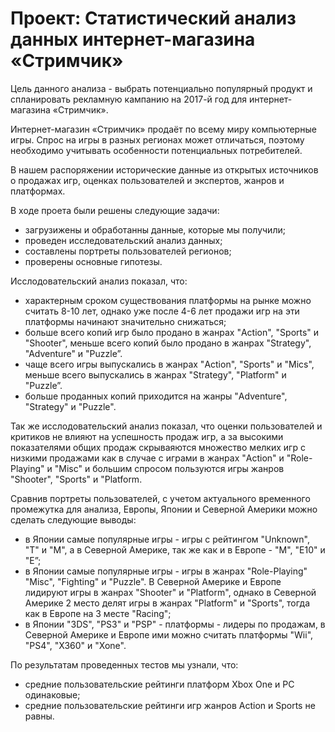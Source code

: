 # Проект: Статистический анализ данных интернет-магазина «Стримчик»


Цель данного анализа - выбрать потенциально популярный продукт и спланировать рекламную кампанию на 2017-й год для интернет-магазина «Стримчик».

Интернет-магазин «Стримчик» продаёт по всему миру компьютерные игры. Спрос на игры в разных регионах может отличаться, поэтому необходимо учитывать особенности потенциальных потребителей.

В нашем распоряжении исторические данные из открытых источников о продажах игр, оценках пользователей и экспертов, жанров и платформах.

В ходе проета были решены следующие задачи:

* загрузижены и обработанны данные, которые мы получили;
* проведен исследовательский анализ данных;
* составлены портреты пользователей регионов;
* проверены основные гипотезы.


Исслодовательский анализ показал, что:

* характерным сроком существования платформы на рынке можно считать 8-10 лет, однако уже после 4-6 лет продажи игр на эти платформы начинают значительно снижаться;
* больше всего копий игр было продано в жанрах "Action", "Sports" и "Shooter", меньше всего копий было продано в жанрах "Strategy", "Adventure" и "Puzzle”.
* чаще всего игры выпускались в жанрах "Action", "Sports" и "Mics", меньше всего выпускались в жанрах "Strategy", "Platform" и "Puzzle”.
* больше проданных копий приходится на жанры "Adventure", "Strategy" и "Puzzle".

Так же исслодовательский анализ показал, что оценки пользователей и критиков не влияют на успешность продаж игр, а за высокими показателями общих продаж скрываяются множество мелких игр с низкими продажами как в случае с играми в жанрах "Action" и "Role-Playing" и "Misc" и большим спросом пользуются игры жанров "Shooter", "Sports" и "Platform.


Сравнив портреты пользователей, с учетом актуального временного промежутка для анализа, Европы, Японии и Северной Америки можно сделать следующие выводы:

* в Японии самые популярные игры - игры с рейтингом "Unknown", "T" и "M", а в Северной Америке, так же как и в Европе - "M", "E10" и "E”;
* в Японии самые популярные игры - игры в жанрах "Role-Playing" "Misc", "Fighting" и "Puzzle". В Северной Америке и Европе лидируют игры в жанрах "Shooter" и "Platform", однако в Северной Америке 2 место делят игры в жанрах "Platform" и "Sports", тогда как в Европе на 3 месте "Racing";
* в Японии "3DS", "PS3" и "PSP" - платформы - лидеры по продажам, в Северной Америке и Европе ими можно считать платформы "Wii", "PS4", "X360" и "Xone".


По результатам проведенных тестов мы узнали, что:

* средние пользовательские рейтинги платформ Xbox One и PC одинаковые;
* средние пользовательские рейтинги игр жанров Action и Sports не равны.
